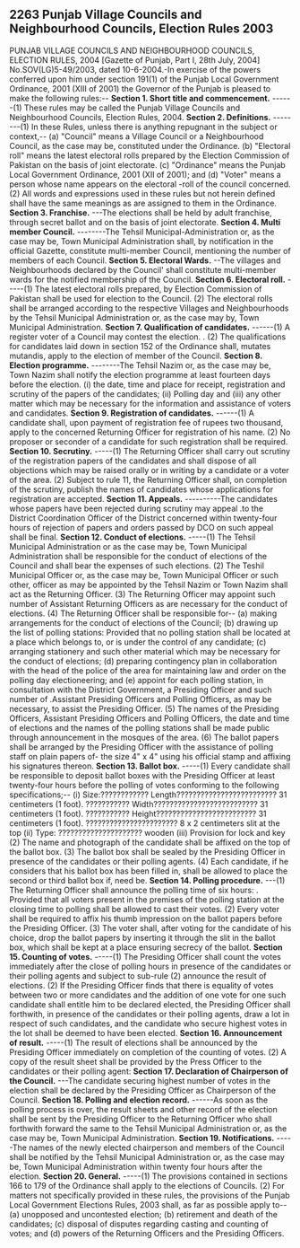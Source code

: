 ## 2263 Punjab Village Councils and Neighbourhood Councils, Election Rules 2003
 
PUNJAB VILLAGE COUNCILS AND NEIGHBOURHOOD
COUNCILS, ELECTION RULES, 2004
[Gazette of Punjab, Part I, 28th July, 2004]
No.SOV(LG)5-49/2003, dated 10-6-2004.-In exercise of the powers conferred upon him under section 191(1) of the Punjab Local Government Ordinance, 2001 (XIII of 2001) the Governor of the Punjab is pleased to make the following rules:--
**Section 1. Short title and commencement.**
------(1) These rules may be called the Punjab Village Councils and Neighbourhood Councils, Election Rules, 2004.
**Section 2. Definitions.**
--------(1) In these Rules, unless there is anything repugnant in the subject or context,--
   (a) "Council" means a Village Council or a Neighbourhood Council, as the case may be, constituted under the Ordinance.
   (b) "Electoral roll" means the latest electoral rolls prepared by the Election Commission of Pakistan on the basis of joint electorate.
   (c) "Ordinance" means the Punjab Local Government Ordinance, 2001 (XII of 2001); and
   (d) "Voter" means a person whose name appears on the electoral -roll of the council concerned.
   (2) All words and expressions used in these rules but not herein defined shall have the same meanings as are assigned to them in the Ordinance.
**Section 3. Franchise.**
---The elections shall be held by adult franchise, through secret ballot and on the basis of joint electorate.
**Section 4. Multi member Council.**
--------The Tehsil Municipal-Administration or, as the case may be, Town Municipal Administration shall, by notification in the official Gazette, constitute multi-member Council, mentioning the number of members of each Council.
**Section 5. Electoral Wards.**
--The villages and Neighbourhoods declared by the Council' shall constitute multi-member wards for the notified membership of the Council.
**Section 6. Electoral roll.**
-----(1) The latest electoral rolls prepared, by Election Commission of Pakistan shall be used for election to the Council.
   (2) The electoral rolls shall be arranged according to the respective Villages and Neighbourhoods by the Tehsil Municipal Administration or, as the case may by, Town Municipal Administration.
**Section 7. Qualification of candidates.**
------(1) A register voter of a Council may contest the election. .
   (2) The qualifications for candidates laid down in section 152 of the Ordinance shall, mutates mutandis, apply to the election of member of the Council.
**Section 8. Election programme.**
--------The Tehsil Nazim or, as the case may be, Town Nazim shall notify the election programme at least fourteen days before the election.
   (i) the date, time and place for receipt, registration and scrutiny of the papers of the candidates;
   (ii) Polling day and
   (iii) any other matter which may be necessary for the information and assistance of voters and candidates.
**Section 9. Registration of candidates.**
------(1) A candidate shall, upon payment of registration fee of rupees two thousand, apply to the concerned Returning Officer for registration of his name.
   (2) No proposer or seconder of a candidate for such registration shall be required.
**Section 10. Secrutiny.**
-----(1) The Returning Officer shall carry out scrutiny of the registration papers of the candidates and shall dispose of all objections which may be raised orally or in writing by a candidate or a voter of the area.
    (2) Subject to rule 11, the Returning Officer shall, on completion of the scrutiny, publish the names of candidates whose applications for registration are accepted.
**Section 11. Appeals.**
----------The candidates whose papers have been rejected during scrutiny may appeal .to the District Coordination Officer of the District concerned within twenty-four hours of rejection of papers and orders passed by DCO on such appeal shall be final.
**Section 12. Conduct of elections.**
-----(1) The Tehsil Municipal Administration or as the case may be, Town Municipal Administration shall be responsible for the conduct of elections of the Council and shall bear the expenses of such elections.
    (2) The Teshil Municipal Officer or, as the case may be, Town Municipal Officer or such other, officer as may be appointed by the Tehsil Nazim or Town Nazim shall act as the Returning Officer.
    (3) The Returning Officer may appoint such number of Assistant Returning Officers as are necessary for the conduct of elections.
    (4) The Returning Officer shall be responsible for--
    (a) making arrangements for the conduct of elections of the Council;
    (b) drawing up the list of polling stations:
    Provided that no polling station shall be located at a place which belongs to, or is under the control of any candidate;
    (c) arranging stationery and such other material which may be necessary for the conduct of elections;
    (d) preparing contingency plan in collaboration with the head of the police of the area for maintaining law and order on the polling day electioneering; and
    (e) appoint for each polling station, in consultation with the District Government, a Presiding Officer and such number of .Assistant Presiding Officers and Polling Officers, as may be necessary, to assist the Presiding Officer.
    (5) The names of the Presiding Officers, Assistant Presiding Officers and Polling Officers, the date and time of elections and the names of the polling stations shall be made public through announcement in the mosques of the area.
    (6) The ballot papers shall be arranged by the Presiding Officer with the assistance of polling staff on plain papers of- the size 4" x 4" using his official stamp and affixing his signatures thereon.
**Section 13. Ballot box.**
-----(1) Every candidate shall be responsible to deposit ballot boxes with the Presiding Officer at least twenty-four hours before the polling of votes conforming to the following specifications;--
    (i) Size:???????????? Length????????????????????????? 31 centimeters (1 foot).
    ??????????? Width?????????????????????????? 31 centimeters (1 foot).
    ??????????? Height????????????????????????? 31 centimeters (1 foot).
    ??????????????????????? 8 x 2 centimeters slit at the top
    (ii) Type: ????????????????????? wooden
    (iii) Provision for lock and key
    (2) The name and photograph of the candidate shall be affixed on the top of the ballot box.
    (3) The ballot box shall be sealed by the Presiding Officer in presence of the candidates or their polling agents.
    (4) Each candidate, if he considers that his ballot box has been filled in, shall be allowed to place the second or third ballot box if, need be.
**Section 14. Polling procedure.**
---(1) The Returning Officer shall announce the polling time of six hours: .
    Provided that all voters present in the premises of the polling station at the closing time to polling shall be allowed to cast their votes.
    (2) Every voter shall be required to affix his thumb impression on the ballot papers before the Presiding Officer.
    (3) The voter shall, after voting for the candidate of his choice, drop the ballot papers by inserting it through the slit in the ballot box, which shall be kept at a place ensuring secrecy of the ballot.
**Section 15. Counting of votes.**
-----(1) The Presiding Officer shall count the votes immediately after the close of polling hours in presence of the candidates or their polling agents and subject to sub-rule (2) announce the result of elections.
    (2) If the Presiding Officer finds that there is equality of votes between two or more candidates and the addition of one vote for one such candidate shall entitle him to be declared elected, the Presiding Officer shall forthwith, in presence of the candidates or their polling agents, draw a lot in respect of such candidates, and the candidate who secure highest votes in the lot shall be deemed to have been elected.
**Section 16. Announcement of result.**
-----(1) The result of elections shall be announced by the Presiding Officer immediately on completion of the counting of votes.
    (2) A copy of the result sheet shall be provided by the Press Officer to the candidates or their polling agent:
**Section 17. Declaration of Chairperson of the Council.**
---The candidate securing highest number of votes in the election shall be declared by the Presiding Officer as Chairperson of the Council.
**Section 18. Polling and election record.**
------As soon as the polling process is over, the result sheets and other record of the election shall be sent by the Presiding Officer to the Returning Officer who shall forthwith forward the same to the Tehsil Municipal Administration or, as the case may be, Town Municipal Administration.
**Section 19. Notifications.**
-----The names of the newly elected chairperson and members of the Council shall be notified by the Tehsil Municipal Administration or, as the case may be, Town Municipal Administration within twenty four hours after the election.
**Section 20. General.**
-----(1) The provisions contained in sections 166 to 179 of the Ordinance shall apply to the elections of Councils.
    (2) For matters not specifically provided in these rules, the provisions of the Punjab Local Government Elections Rules, 2003 shall, as far as possible apply to--
    (a) unopposed and uncontested election;
    (b) retirement and death of the candidates;
    (c) disposal of disputes regarding casting and counting of votes; and
    (d) powers of the Returning Officers and the Presiding Officers.


